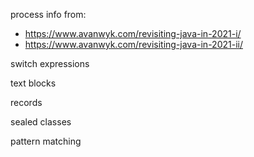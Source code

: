 

process info from:

- https://www.avanwyk.com/revisiting-java-in-2021-i/
- https://www.avanwyk.com/revisiting-java-in-2021-ii/



switch expressions





text blocks





records





sealed classes





pattern matching